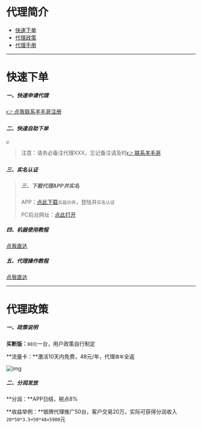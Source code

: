 # 代理简介

- [快速下单](#快速下单)
- [代理政策](#代理政策)
- [代理手册](#代理手册)

---

# 快速下单

##### 一、快速申请代理

[👉 点我联系羊毛哥注册](http://u.zjkmkj.com/unVf1 )

##### 二、快速自助下单

[<img src="https://cos.zjkmkj.com/media/2024/08/20/d94bbc2b11eeac7cc6201c136676e1c3-2.webp" style="zoom:50%;" />](http://kmshop.zjkmkj.com/pages/goods_details/index?id=41)

> 注意：请务必备注代理XXX，忘记备注请及时[👉 联系羊毛哥](http://u.zjkmkj.com/unVf1 )

##### 三、实名认证

> ##### 三、下载代理APP并实名
>
> APP：[点此下载](http://yzpqbpost.globebill.com/qbpostradition/app/agent/info/download)`云益伙伴`，登陆并`实名认证`
>
> PC后台网址：[点此打开](http://yzpqbpost.globebill.com/qbpostradition/index)

##### 四、机器使用教程

[点我直达](tool/yfb.md)

##### 五、代理操作教程

[点我直达](tool/yfb.md)

---

# 代理政策

##### 一、政策说明

**买断版：**`88元`一台，用户政策自行制定

**流量卡：**激活10天内免费，48元/年，代理`首年`全返

![img](https://cos.zjkmkj.com/media/2024/08/20/56bb0edbaaee9f797e2de8cad063ff37-2.webp)

##### **二、分润发放**

**分润：**APP日结，税点8%

**收益举例：**银牌代理推广50台，客户交易20万，实际可获得分润收入`20*50*3.5+50*48=5900`元
